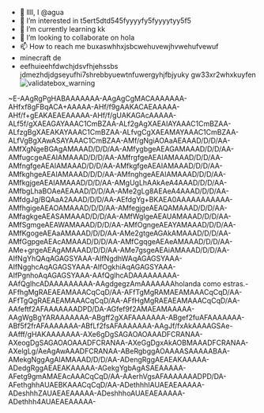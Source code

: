 - 👋 llll, I @agua
- 👀 I’m interested in t5ert5dtd545fyyyyfy5fyyyytyy5f5
- 🌱 I’m currently learning kk
- 💞️ I’m looking to collaborate on hola
- 📫 How to reach me buxaswhhxjsbcwehuvewjhvwehufvewuf
- minecraft de
- eefhuieehfdwchjdsvfhjehssbs jdmezhdjdgseyufhi7shrebbyuewtnfuwergyhjfbjyuky gw33xr2whxkuyfen![validatebox_warning](https://github.com/Uuaayyyyyj/Uuaayyyyyj/assets/140024782/1ed1ac66-7e5a-4cab-b4b2-64f4851dedd0)



<!---
Uuaayyyyyj/Uuaayyyyyj is a ✨ special ✨ repository because its `README.md` (this file) appears on your GitHub profile.
You can click the Preview link to take a look at your changes.
--->
~E-AAgRgPgHABAAAAAAA-AAgAgCgMACAAAAAAA-AHfxf8gFBqACA+AAAAA-AHf/f9gAAKACAEAAAAA-AHf/f+gEAKAEAEAAAAA-AHf/f/gUAKAGAcAAAAA-ALf5f/gXAEAGAYAAAC1CmBZAA-ALf2gAgXAEAIAYAAAC1CmBZAA-ALfzgBgXAEAKAYAAAC1CmBZAA-ALfvgCgXAEAMAYAAAC1CmBZAA-ALfVgBgXAwASAYAAAC1CmBZAA-AMf/gNgiAOAaAEAAAD/D/D/AA-AMfXgNgeBGAgAMAAAD/D/D/AA-AMfygbgeAEAGAMAAAD/D/D/AA-AMfugcgeAEAIAMAAAD/D/D/AA-AMfrgfgeAEAIAMAAAD/D/D/AA-AMfngfgeAEAIAMAAAD/D/D/AA-AMfkgfgeAEAIAMAAAD/D/D/AA-AMfkghgeAEAIAMAAAD/D/D/AA-AMfnghgeAEAIAMAAAD/D/D/AA-AMfkgjgeAEAIAMAAAD/D/D/AA-AMgUgLhAAkAeA4AAAD/D/D/AA-AMfbgLhaBOAeAEAAAD/D/D/AA-AMe2gLg8AEAeA4AAAD/D/D/AA-AMfdgJg/BQAaA2AAAD/D/D/AA-AEfdgYg+BKAEA0AAAAAAAAAAA-AMfhgigeAEAOAMAAAD/D/D/AA-AMfegjgeAEAQAMAAAD/D/D/AA-AMfagkgeAEASAMAAAD/D/D/AA-AMfWglgeAEAUAMAAAD/D/D/AA-AMfSgmgeAEAWAMAAAD/D/D/AA-AMfOgngeAEAYAMAAAD/D/D/AA-AMfKgogeAEAaAMAAAD/D/D/AA-AMe2gtgeAGAkAMAAAD/D/D/AA-AMfGgpgeAEAcAMAAAD/D/D/AA-AMfCgqgeAEAeAMAAAD/D/D/AA-AMe+grgeAEAgAMAAAD/D/D/AA-AMe7gsgeAEAiAMAAAD/D/D/AA-AIfNgYhQAqAGAGSYAAA-AIfNgdhWAqAGAGSYAAA-AIfNgghcAqAGAGSYAAA-AIfOgkhiAqAGAGSYAAA-AIfPgnhoAqAGAGSYAAA-AAfQglhcADAAAAAAAAA-AAfQglhcADAAAAAAAAA-AAgdgegzAmAAAAAAAholanda como estras.-AFfhgMgRAEAEAMAAACqCqD/AA-AFfTgMgRAMAEAMAAACqCqD/AA-AFfTgQgRAEAEAMAAACqCqD/AA-AFfHgMgRAEAEAMAAACqCqD/AA-AAfeftf2AFAAAAAAADPD/DA-AGfef9f2AMAEAMAAAAA-AAgWgBgYARAAAAAAA-ABgff2gXAFAAAAAAA-ABgef2fuAFAAAAAAA-ABf5f2frAFAAAAAAA-ABfLf2fsAFAAAAAAA-AAgJf/fxAkAAAAGSAe-AAfff/gHAKAAAAAAA-AXe6gDgSAGAOAOAAADFCRANAA-AXeogDgSAGAOAOAAADFCRANAA-AXeGgDgxAkAOBMAAADFCRANAA-AXelgLg/AeAgAwAAADFCRANAA-ABeRgbggAOAAAASAAAAABAA-AMekgNggAgAIAMAAAD/D/D/AA-ADengRggAEAEAKAAAAA-ADedgRggAEAEAKAAAAA-AGekgYgbAgASAEAAAAA-AFetg9gmAMAEAcAAACqCqD/AA-AAerhVgsAFAAAAAAADPD/DA-AFethghhAUAEBKAAACqCqD/AA-ADethhhIAUAEAEAAAAA-ADeshhhZAUAEAEAAAAA-ADeshhhoAUAEAEAAAAA-ADethhh4AUAEAEAAAAA-
